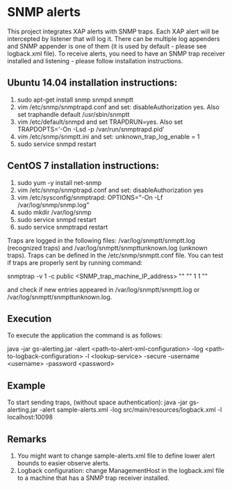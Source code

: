 SNMP alerts
===========

This project integrates XAP alerts with SNMP traps. Each XAP alert will be intercepted by listener that will log it. There can be multiple log appenders and SNMP appender is one of them (it is used by default - please see logback.xml file). To receive alerts, you need to have an SNMP trap receiver installed and listening - please follow installation instructions.

## Ubuntu 14.04 installation instructions:

1. sudo apt-get install snmp snmpd snmptt
2. vim /etc/snmp/snmptrapd.conf and set:
disableAuthorization yes.
Also set
traphandle default /usr/sbin/snmptt
3. vim /etc/default/snmpd and set
TRAPDRUN=yes.
Also set
TRAPDOPTS='-On -Lsd -p /var/run/snmptrapd.pid'
4. vim /etc/snmp/snmptt.ini and set:
unknown\_trap\_log\_enable = 1
5. sudo service snmpd restart

## CentOS 7 installation instructions:
1. sudo yum -y install net-snmp
2. vim /etc/snmp/snmptrapd.conf and set: disableAuthorization yes
3. vim /etc/sysconfig/snmptrapd: OPTIONS="-On -Lf /var/log/snmp/snmp.log"
4. sudo mkdir /var/log/snmp
5. sudo service snmpd restart
6. sudo service snmptrapd restart

Traps are logged in the following files: /var/log/snmptt/snmptt.log (recognized traps) and /var/log/snmptt/snmpttunknown.log (unknown traps).
Traps can be defined in the /etc/snmp/snmptt.conf file.
You can test if traps are properly sent by running command:

snmptrap -v 1 -c public \<SNMP_trap_machine_IP_address\> "" "" 1 1  ""

and check if new entries appeared in /var/log/snmptt/snmptt.log or /var/log/snmptt/snmpttunknown.log.

## Execution

To execute the application the command is as follows:

java -jar gs-alerting.jar -alert \<path-to-alert-xml-configuration\> -log \<path-to-logback-configuration\> -l \<lookup-service\> -secure -username \<username\> -password \<password\>

## Example

To start sending traps, (without space authentication):
java -jar gs-alerting.jar -alert sample-alerts.xml -log src/main/resources/logback.xml -l localhost:10098

## Remarks

1. You might want to change sample-alerts.xml file to define lower alert bounds to easier observe alerts.
2. Logback configuration: change ManagementHost in the logback.xml file to a machine that has a SNMP trap receiver installed.
